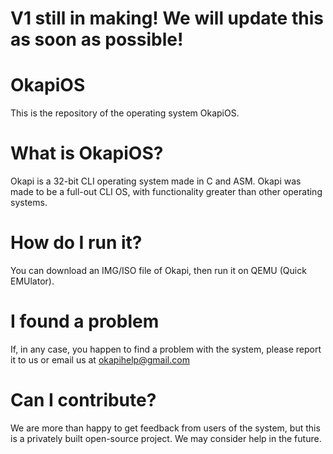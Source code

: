 # V1 still in making! We will update this as soon as possible!
# OkapiOS
This is the repository of the operating system OkapiOS.

# What is OkapiOS?
Okapi is a 32-bit CLI operating system made in C and ASM.
Okapi was made to be a full-out CLI OS, with functionality greater than other operating systems.

# How do I run it?
You can download an IMG/ISO file of Okapi, then run it on QEMU (Quick EMUlator).

# I found a problem
If, in any case, you happen to find a problem with the system, please report it to us or email us at okapihelp@gmail.com

# Can I contribute?
We are more than happy to get feedback from users of the system, but this is a privately built open-source project. We may consider help in the future.
